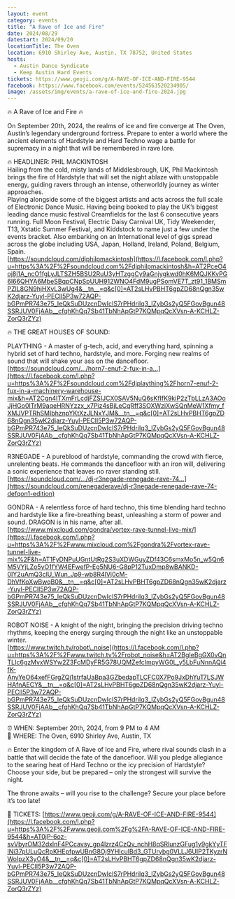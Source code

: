 ```yaml
---
layout: event
category: events
title: "A Rave of Ice and Fire"
date: 2024/08/29
datestart: 2024/09/20
locationTitle: The Oven
location: 6910 Shirley Ave, Austin, TX 78752, United States
hosts:
  - Austin Dance Syndicate
  - Keep Austin Hard Events
tickets: https://www.geoji.com/g/A-RAVE-OF-ICE-AND-FIRE-9544
facebook: https://www.facebook.com/events/524563520234905/
image: /assets/img/events/a-rave-of-ice-and-fire-2024.jpg
---
```


🔥 A Rave of Ice and Fire 🔥

On September 20th, 2024, the realms of ice and fire converge at The Oven, Austin’s legendary underground fortress. Prepare to enter a world where the ancient elements of Hardstyle and Hard Techno wage a battle for supremacy in a night that will be remembered in rave lore.

🔥 HEADLINER: PHIL MACKINTOSH  
Hailing from the cold, misty lands of Middlesbrough, UK, Phil Mackintosh brings the fire of Hardstyle that will set the night ablaze with unstoppable energy, guiding ravers through an intense, otherworldly journey as winter approaches.  
Playing alongside some of the biggest artists and acts across the full scale of Electronic Dance Music. Having being booked to play the UK’s biggest leading dance music festival Creamfields for the last 6 consecutive years running. Full Moon Festival, Electric Daisy Carnival UK, Tidy Weekender, T13, Xstatic Summer Festival, and Kiddstock to name just a few under the events bracket. Also embarking on an International level of gigs spread across the globe including USA, Japan, Holland, Ireland, Poland, Belgium, Spain.  
[https://soundcloud.com/djphilpmackintosh](https://l.facebook.com/l.php?u=https%3A%2F%2Fsoundcloud.com%2Fdjphilpmackintosh&h=AT2PceO4oj8j1A_ncO1fgLyJLTSZH5BSU2RuU3yHTzggCy9aGnjygkwd0hK6MQJKKvPG6l66QHYA6MbeSBqpCNpSpUUH912WNO4FdM9ugPSomVE7T_zt91_1BMSmPZlL8GN9hjHXvL3wUg4&__tn__=q&c[0]=AT2sLHvPBHT6gpZD68nQgn35wK2djarz-Yuyl-PEClI5P3w72AQP-bGPmPR743e75_IeQkSuDUzcnDwIcIS7rPHdriIq3_lZybGs2yQ5FGovBgun48SSRJUV0FjAAb__cfqhKhQq7Sb41TbNhApGtP7KQMpqQcXVsn-A-KCHLZ-ZorQ3rZYz)

🔥 THE GREAT HOUSES OF SOUND:

PLAYTHING - A master of g-tech, acid, and everything hard, spinning a hybrid set of hard techno, hardstyle, and more. Forging new realms of sound that will shake your ass on the dancefloor.  
[https://soundcloud.com/.../horn7-enuf-2-fux-in-a...](https://l.facebook.com/l.php?u=https%3A%2F%2Fsoundcloud.com%2Fdjplaything%2Fhorn7-enuf-2-fux-in-a-machinery-warehouse-mix&h=AT2Cgn4ITXmFrLcdjFZSIJCX0SAV5NuQ6sKfIfK9kiP2zTbLLzA3AOoJjHGo0ITrM9aqeHRNYzzx_x7Piz4sBjLeCqRff3SOXWziXwSQnMeW1Xfmy_fXMJVPTRhSMIbhznpYKtXzJLNxYJM&__tn__=q&c[0]=AT2sLHvPBHT6gpZD68nQgn35wK2djarz-Yuyl-PEClI5P3w72AQP-bGPmPR743e75_IeQkSuDUzcnDwIcIS7rPHdriIq3_lZybGs2yQ5FGovBgun48SSRJUV0FjAAb__cfqhKhQq7Sb41TbNhApGtP7KQMpqQcXVsn-A-KCHLZ-ZorQ3rZYz)

R3NEGADE - A pureblood of hardstyle, commanding the crowd with fierce, unrelenting beats. He commands the dancefloor with an iron will, delivering a sonic experience that leaves no raver standing still.  
[https://soundcloud.com/.../dj-r3negade-renegade-rave-74...](https://soundcloud.com/renegaderave/dj-r3negade-renegade-rave-74-defqon1-edition)

GONDRA - A relentless force of hard techno, this time blending hard techno and hardstyle like a fire-breathing beast, unleashing a storm of power and sound. DRAGON is in his name, after all.  
[https://www.mixcloud.com/gondra/vortex-rave-tunnel-live-mix/](https://l.facebook.com/l.php?u=https%3A%2F%2Fwww.mixcloud.com%2Fgondra%2Fvortex-rave-tunnel-live-mix%2F&h=AT1FyDNPuUGntUtRg2S3uXDWGuyZDf43C6smxMo5n_w5Qn6M5VYjLZo5yO1fYW4EFwefP-Eg5NU6-G8pP12TuxDmp8wBANKD-0IY2uAmQ3clU_Wun_Jp9-wb8R4lVj0cM-DhVfKoXwBwqB0&__tn__=q&c[0]=AT2sLHvPBHT6gpZD68nQgn35wK2djarz-Yuyl-PEClI5P3w72AQP-bGPmPR743e75_IeQkSuDUzcnDwIcIS7rPHdriIq3_lZybGs2yQ5FGovBgun48SSRJUV0FjAAb__cfqhKhQq7Sb41TbNhApGtP7KQMpqQcXVsn-A-KCHLZ-ZorQ3rZYz)

ROBOT NOISE - A knight of the night, bringing the precision driving techno rhythms, keeping the energy surging through the night like an unstoppable winter.  
[https://www.twitch.tv/robot\_noise](https://l.facebook.com/l.php?u=https%3A%2F%2Fwww.twitch.tv%2Frobot_noise&h=AT2BgIeBgGX0vQnTLIc6gzMvxWSYw2Z3FcMDyFR5G78UQMZefcImpyWG0L_y5LbFuNnnAQi4fK-AnyYeO64xefFGrgZQj1strfaUaBpa3GZbedapTLCFC0X7Po9JxDhYuT7LSJWHAfnAECY&__tn__=q&c[0]=AT2sLHvPBHT6gpZD68nQgn35wK2djarz-Yuyl-PEClI5P3w72AQP-bGPmPR743e75_IeQkSuDUzcnDwIcIS7rPHdriIq3_lZybGs2yQ5FGovBgun48SSRJUV0FjAAb__cfqhKhQq7Sb41TbNhApGtP7KQMpqQcXVsn-A-KCHLZ-ZorQ3rZYz)

  

⏰ WHEN: September 20th, 2024, from 9 PM to 4 AM  
📍 WHERE: The Oven, 6910 Shirley Ave, Austin, TX

🔥 Enter the kingdom of A Rave of Ice and Fire, where rival sounds clash in a battle that will decide the fate of the dancefloor. Will you pledge allegiance to the searing heat of Hard Techno or the icy precision of Hardstyle? Choose your side, but be prepared – only the strongest will survive the night.

The throne awaits – will you rise to the challenge? Secure your place before it’s too late!

🎫 TICKETS: [https://www.geoji.com/g/A-RAVE-OF-ICE-AND-FIRE-9544](https://l.facebook.com/l.php?u=https%3A%2F%2Fwww.geoji.com%2Fg%2FA-RAVE-OF-ICE-AND-FIRE-9544&h=AT0jP-6oz-svVbyrOM32dxlnF4PCcavsy_gp4lzrz4CzQv_nchH8qSRlunzGFug1y9gkYyTFlNi37pULuQcRpKHEpfpwUBnG8Oj9YHIculBd3_GTUrybg0VLLJ6UIP2TKyzrNWoIpzX3yO4&__tn__=q&c[0]=AT2sLHvPBHT6gpZD68nQgn35wK2djarz-Yuyl-PEClI5P3w72AQP-bGPmPR743e75_IeQkSuDUzcnDwIcIS7rPHdriIq3_lZybGs2yQ5FGovBgun48SSRJUV0FjAAb__cfqhKhQq7Sb41TbNhApGtP7KQMpqQcXVsn-A-KCHLZ-ZorQ3rZYz)